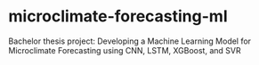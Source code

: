 # microclimate-forecasting-ml
Bachelor thesis project: Developing a Machine Learning Model for Microclimate Forecasting using CNN, LSTM, XGBoost, and SVR
